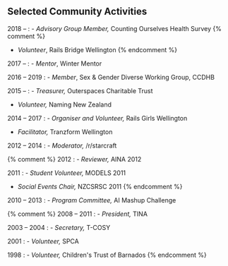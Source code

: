 ## Selected Community Activities

2018 &ndash;
: - _Advisory Group Member,_
    Counting Ourselves Health Survey
  {% comment %}
  - _Volunteer_,
    Rails Bridge Wellington
  {% endcomment %}

2017 &ndash;
: - _Mentor_,
    Winter Mentor

2016 &ndash; 2019
: - _Member_,
    Sex & Gender Diverse Working Group, CCDHB

2015 &ndash;
: - _Treasurer,_
    Outerspaces Charitable Trust
  - _Volunteer,_
    Naming New Zealand

2014 &ndash; 2017
: - _Organiser and Volunteer,_
    Rails Girls Wellington
  - _Facilitator,_
    Tranzform Wellington

2012 &ndash; 2014
: - _Moderator,_
    /r/starcraft

{% comment %}
2012
: - _Reviewer,_
    AINA 2012

2011
: - _Student Volunteer,_
    MODELS 2011
  - _Social Events Chair,_
    NZCSRSC 2011
{% endcomment %}

2010 &ndash; 2013
: - _Program Committee,_
    AI Mashup Challenge

{% comment %}
2008 &ndash; 2011
: - _President,_
    TINA

2003 &ndash; 2004
: - _Secretary,_
    T-COSY

2001
: - _Volunteer,_
    SPCA

1998
: - _Volunteer,_
    Children's Trust of Barnados
{% endcomment %}
